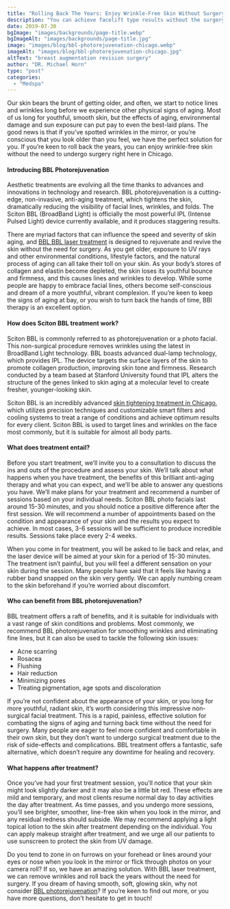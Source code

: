 ```yaml
---
title: "Rolling Back The Years: Enjoy Wrinkle-Free Skin Without Surgery - Chicago IL"
description: "You can achieve facelift type results without the surgery at our Chicago medspa. BBL laser treatment removes wrinkles and tightens skin without any scarring."
date: 2019-07-30
bgImage: "images/backgrounds/page-title.webp"
bgImageAlt: "images/backgrounds/page-title.jpg"
image: "images/blog/bbl-photorejuvenation-chicago.webp"
imageAlt: "images/blog/bbl-photorejuvenation-chicago.jpg"
altText: "breast augmentation revision surgery"
author: "DR. Michael Horn"
type: "post"
categories: 
  - "Medspa"
---
```


Our skin bears the brunt of getting older, and often, we start to notice lines and wrinkles long before we experience other physical signs of aging. Most of us long for youthful, smooth skin, but the effects of aging, environmental damage and sun exposure can put pay to even the best-laid plans. The good news is that if you’ve spotted wrinkles in the mirror, or you’re conscious that you look older than you feel, we have the perfect solution for you. If you’re keen to roll back the years, you can enjoy wrinkle-free skin without the need to undergo surgery right here in Chicago. 

> 
#### Introducing BBL Photorejuvenation

Aesthetic treatments are evolving all the time thanks to advances and innovations in technology and research. BBL photorejuvenation is a cutting-edge, non-invasive, anti-aging treatment, which tightens the skin, dramatically reducing the visibility of facial lines, wrinkles, and folds. The Sciton BBL (BroadBand Light) is officially the most powerful IPL (Intense Pulsed Light) device currently available, and it produces staggering results. 

There are myriad factors that can influence the speed and severity of skin aging, and [BBL BBL laser treatment](/medspa/bbl-laser) is designed to rejuvenate and revive the skin without the need for surgery. As you get older, exposure to UV rays and other environmental conditions, lifestyle factors, and the natural process of aging can all take their toll on your skin. As your body’s stores of collagen and elastin become depleted, the skin loses its youthful bounce and firmness, and this causes lines and wrinkles to develop. While some people are happy to embrace facial lines, others become self-conscious and dream of a more youthful, vibrant complexion. If you’re keen to keep the signs of aging at bay, or you wish to turn back the hands of time, BBl therapy is an excellent option.

>
#### How does Sciton BBL treatment work?

Sciton BBL is commonly referred to as photorejuvenation or a photo facial. This non-surgical procedure removes wrinkles using the latest in BroadBand Light technology. BBL boasts advanced dual-lamp technology, which provides IPL. The device targets the surface layers of the skin to promote collagen production, improving skin tone and firmness. Research conducted by a team based at Stanford University found that IPL alters the structure of the genes linked to skin aging at a molecular level to create fresher, younger-looking skin. 

Sciton BBL is an incredibly advanced [skin tightening treatment in Chicago](/medspa/bbl-laser), which utilizes precision techniques and customizable smart filters and cooling systems to treat a range of conditions and achieve optimum results for every client. Sciton BBL is used to target lines and wrinkles on the face most commonly, but it is suitable for almost all body parts. 

>
#### What does treatment entail?

Before you start treatment, we’ll invite you to a consultation to discuss the ins and outs of the procedure and assess your skin. We’ll talk about what happens when you have treatment, the benefits of this brilliant anti-aging therapy and what you can expect, and we’ll be able to answer any questions you have. We’ll make plans for your treatment and recommend a number of sessions based on your individual needs. Sciton BBL photo facials last around 15-30 minutes, and you should notice a positive difference after the first session. We will recommend a number of appointments based on the condition and appearance of your skin and the results you expect to achieve. In most cases, 3-6 sessions will be sufficient to produce incredible results. Sessions take place every 2-4 weeks. 

When you come in for treatment, you will be asked to lie back and relax, and the laser device will be aimed at your skin for a period of 15-30 minutes. The treatment isn’t painful, but you will feel a different sensation on your skin during the session. Many people have said that it feels like having a rubber band snapped on the skin very gently. We can apply numbing cream to the skin beforehand if you’re worried about discomfort. 

>
#### Who can benefit from BBL photorejuvenation?

BBL treatment offers a raft of benefits, and it is suitable for individuals with a vast range of skin conditions and problems. Most commonly, we recommend BBL photorejuvenation for smoothing wrinkles and eliminating fine lines, but it can also be used to tackle the following skin issues:

* Acne scarring
* Rosacea
* Flushing
* Hair reduction
* Minimizing pores
* Treating pigmentation, age spots and discoloration

If you’re not confident about the appearance of your skin, or you long for more youthful, radiant skin, it’s worth considering this impressive non-surgical facial treatment. This is a rapid, painless, effective solution for combating the signs of aging and turning back time without the need for surgery. Many people are eager to feel more confident and comfortable in their own skin, but they don’t want to undergo surgical treatment due to the risk of side-effects and complications. BBL treatment offers a fantastic, safe alternative, which doesn’t require any downtime for healing and recovery. 

>
#### What happens after treatment?

Once you’ve had your first treatment session, you’ll notice that your skin might look slightly darker and it may also be a little bit red. These effects are mild and temporary, and most clients resume normal day to day activities the day after treatment. As time passes, and you undergo more sessions, you’ll see brighter, smoother, line-free skin when you look in the mirror, and any residual redness should subside. We may recommend applying a light topical lotion to the skin after treatment depending on the individual. You can apply makeup straight after treatment, and we urge all our patients to use sunscreen to protect the skin from UV damage. 

Do you tend to zone in on furrows on your forehead or lines around your eyes or nose when you look in the mirror or flick through photos on your camera roll? If so, we have an amazing solution. With BBL laser treatment, we can remove wrinkles and roll back the years without the need for surgery. If you dream of having smooth, soft, glowing skin, why not consider [BBL photorejuvenation](/medspa/bbl-laser)? If you’re keen to find out more, or you have more questions, don’t hesitate to get in touch!



<!--hold for link> 
[breast implants](/breast/breast-implants-augmentation) decide which procedure may be best for you.<!-->

